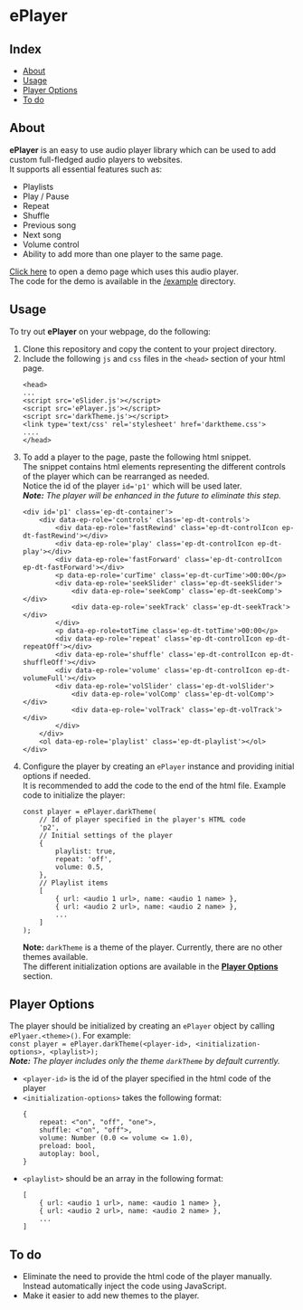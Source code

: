 # ePlayer
## Index
- [About](#about)
- [Usage](#usage)
- [Player Options](#player-options)
- [To do](#to-do)  
## About
**ePlayer** is an easy to use audio player library which can be used to add custom full-fledged audio players to websites.  
It supports all essential features such as:
- Playlists
- Play / Pause
- Repeat
- Shuffle
- Previous song
- Next song
- Volume control
- Ability to add more than one player to the same page.

[Click here](http://eliezer.co.in/ePlayer) to open a demo page which uses this audio player.  
The code for the demo is available in the [/example](https://github.com/eliezerben/ePlayer/tree/master/example) directory.

## Usage
To try out **ePlayer** on your webpage, do the following:
1. Clone this repository and copy the content to your project directory.
2. Include the following `js` and `css` files in the `<head>` section of your html page.  
    ```
    <head>
    ...
    <script src='eSlider.js'></script>
    <script src='ePlayer.js'></script>
    <script src='darkTheme.js'></script>
    <link type='text/css' rel='stylesheet' href='darktheme.css'>
    ....
    </head>
    ```
4. To add a player to the page, paste the following html snippet.  
    The snippet contains html elements representing the different controls of the player which can be rearranged as needed.  
    Notice the id of the player `id='p1'` which will be used later.  
    _**Note:** The player will be enhanced in the future to eliminate this step._
    ```
    <div id='p1' class='ep-dt-container'>
        <div data-ep-role='controls' class='ep-dt-controls'>
            <div data-ep-role='fastRewind' class='ep-dt-controlIcon ep-dt-fastRewind'></div>
            <div data-ep-role='play' class='ep-dt-controlIcon ep-dt-play'></div>
            <div data-ep-role='fastForward' class='ep-dt-controlIcon ep-dt-fastForward'></div>
            <p data-ep-role='curTime' class='ep-dt-curTime'>00:00</p>
            <div data-ep-role='seekSlider' class='ep-dt-seekSlider'>
                <div data-ep-role='seekComp' class='ep-dt-seekComp'></div>
                <div data-ep-role='seekTrack' class='ep-dt-seekTrack'></div>
            </div>
            <p data-ep-role=totTime class='ep-dt-totTime'>00:00</p>
            <div data-ep-role='repeat' class='ep-dt-controlIcon ep-dt-repeatOff'></div>
            <div data-ep-role='shuffle' class='ep-dt-controlIcon ep-dt-shuffleOff'></div>
            <div data-ep-role='volume' class='ep-dt-controlIcon ep-dt-volumeFull'></div>
            <div data-ep-role='volSlider' class='ep-dt-volSlider'>
                <div data-ep-role='volComp' class='ep-dt-volComp'></div>
                <div data-ep-role='volTrack' class='ep-dt-volTrack'></div>
            </div>
        </div>
        <ol data-ep-role='playlist' class='ep-dt-playlist'></ol>
    </div>
    ```
5. Configure the player by creating an `ePlayer` instance and providing initial options if needed.  
   It is recommended to add the code to the end of the html file.
   Example code to initialize the player:
   ```
   const player = ePlayer.darkTheme(
       // Id of player specified in the player's HTML code
       'p2',
       // Initial settings of the player
       {
           playlist: true,
           repeat: 'off',
           volume: 0.5,
       },
       // Playlist items
       [
           { url: <audio 1 url>, name: <audio 1 name> },
           { url: <audio 2 url>, name: <audio 2 name> },
           ...
       ]
   );
   ```
   **Note:** `darkTheme` is a theme of the player. Currently, there are no other themes available.  
   The different initialization options are available in the **[Player Options](#player-options)** section.

## Player Options
The player should be initialized by creating an `ePlayer` object by calling `ePlyaer.<theme>()`. For example:  
```const player = ePlayer.darkTheme(<player-id>, <initialization-options>, <playlist>);```  
_**Note:** The player includes only the theme `darkTheme` by default currently._
- `<player-id>` is the id of the player specified in the html code of the player
- `<initialization-options>` takes the following format:
  ```
  {
      repeat: <"on", "off", "one">,
      shuffle: <"on", "off">,
      volume: Number (0.0 <= volume <= 1.0),
      preload: bool,
      autoplay: bool,
  }
  ```
- `<playlist>` should be an array in the following format:
  ```
  [
      { url: <audio 1 url>, name: <audio 1 name> },
      { url: <audio 2 url>, name: <audio 2 name> },
      ...
  ]
  ```

## To do
- Eliminate the need to provide the html code of the player manually. Instead automatically inject the code using JavaScript.
- Make it easier to add new themes to the player.
